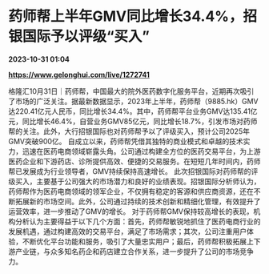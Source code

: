 # 药师帮上半年GMV同比增长34.4%，招银国际予以评级“买入”

**2023-10-31 01:04**

**https://www.gelonghui.com/live/1272741**

格隆汇10月31日｜药师帮，中国最大的院外医药数字化服务平台，近期再次吸引了市场的广泛关注。据最新数据显示，2023年上半年，药师帮（9885.hk）GMV达220.41亿元人民币，同比增长34.4%。其中，药师帮平台业务GMV达135.41亿元，同比增长46.4%，自营业务GMV85亿元，同比增长18.7%，引发市场对药师帮的关注。此外，大行招银国际也对药师帮予以了评级买入，预计公司2025年GMV突破900亿。 自成立以来，药师帮凭借其独特的商业模式和卓越的技术实力，迅速在医药电商领域崭露头角。公司通过构建全方位的医药交易平台，为上游医药企业和下游药店、诊所提供高效、便捷的交易服务。在短短几年时间内，药师帮已发展成为行业领导者，GMV持续保持高速增长。 此次招银国际对药师帮的评级买入，主要基于公司强大的市场潜力和良好的业绩表现。招银国际分析师认为，药师帮作为医药电商领域的领军企业，不仅拥有稳定的客源和供应商资源，还在不断拓展新的市场空间。此外，公司通过持续的技术创新和精细化管理，有效提升了运营效率，进一步推动了GMV的增长。 对于药师帮GMV保持较高增长的表现，机构分析认为主要得益于以下几个方面：首先，药师帮敏锐地抓住了医药电商行业的发展机遇，通过构建高效的交易平台，满足了市场需求；其次，公司注重用户体验，不断优化平台功能和服务，吸引了大量忠实用户；最后，药师帮积极拓展上下游产业链，与众多知名药企和药店建立合作关系，进一步提升了公司的市场竞争力。
